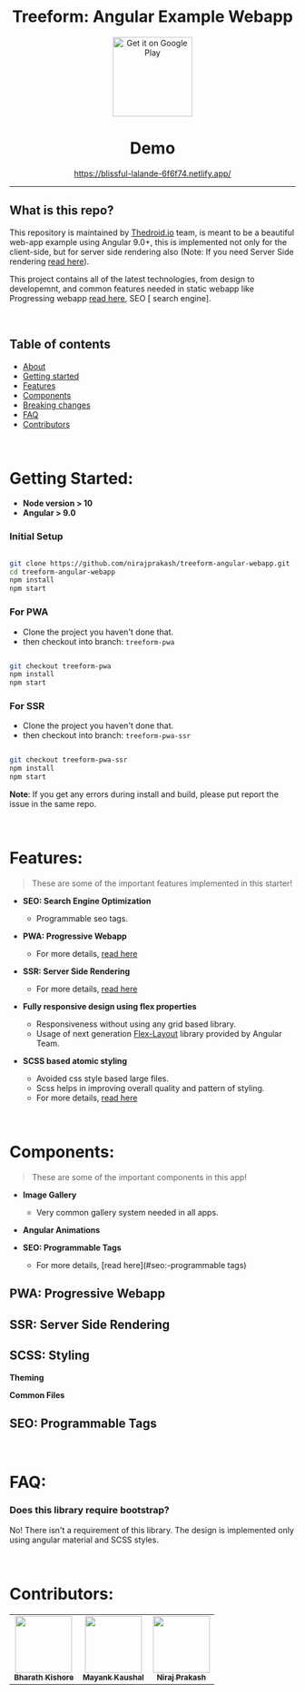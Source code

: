 
<h1 align="center">Treeform: Angular Example Webapp</h1> 

<div align="center">
<img  src="https://firebasestorage.googleapis.com/v0/b/thedroid-835ee.appspot.com/o/developments%2Ftreeform_2.png?alt=media&token=8122e058-5f70-40a9-a5b2-f01df82193b9" alt="Get it on Google Play"
     height="140"/>

</div>

<h1 align="center">Demo</h1>

<div align="center">
<a  href="https://blissful-lalande-6f6f74.netlify.app/">https://blissful-lalande-6f6f74.netlify.app/</a> 
</div>

---


## What is this repo? 
This repository is maintained by [Thedroid.io](https://thedroid.io) team, is meant to be a beautiful web-app example using Angular 9.0+, this is implemented not only for the client-side, but for server side rendering also (Note: If you need Server Side rendering [read here](#SSR)).

This project contains all of the latest technologies, from design to developemnt, and common features needed in static webapp like Progressing webapp [read here](#PWA), SEO [ search engine]. 


<br>

## Table of contents

- [About](#about)
- [Getting started](#getting-started)
- [Features](#features)
- [Components](#components)
- [Breaking changes](#breaking-changes)
- [FAQ](#faq)
- [Contributors](#contributors)

<br>


# Getting Started:

- **Node version > 10**
- **Angular > 9.0**

### **Initial Setup**


```bash

git clone https://github.com/nirajprakash/treeform-angular-webapp.git 
cd treeform-angular-webapp
npm install
npm start

```

### **For PWA**
- Clone the project you haven't done that.
- then checkout into branch: `treeform-pwa`

```bash

git checkout treeform-pwa
npm install
npm start

```


### **For SSR**
- Clone the project you haven't done that.
- then checkout into branch: `treeform-pwa-ssr`

```bash

git checkout treeform-pwa-ssr
npm install
npm start

```
**Note**: If you get any errors during install and build, please put report the issue in the same repo.

<br>

# Features:

> These are some of the important features implemented in this starter!

- **SEO: Search Engine Optimization**
   - Programmable seo tags.
- **PWA: Progressive Webapp**
  - For more details, [read here](#pwa:-progressive-webapp) 

- **SSR: Server Side Rendering**
  - For more details, [read here](#pwa:-server-side-rendering) 

- **Fully responsive design using flex properties**
  - Responsiveness without using any grid based library.  
  - Usage of next generation [Flex-Layout](https://github.com/angular/flex-layout) library provided by Angular Team.

- **SCSS based atomic styling**
  - Avoided css style based large files.  
  - Scss helps in improving overall quality and pattern of styling.
  - For more details, [ read here](#scss-styling) 

<br>

# Components:

> These are some of the important components in this app!

- **Image Gallery**
   - Very common gallery system needed in all apps.
- **Angular Animations**
  
- **SEO: Programmable Tags**
  - For more details, [read here](#seo:-programmable tags) 



## PWA: Progressive Webapp

## SSR: Server Side Rendering



## SCSS: Styling



**Theming**

**Common Files**


## SEO: Programmable Tags

<br>


# FAQ:

### Does this library require bootstrap?

No! There isn't a requirement of this library. The design is implemented only using angular material and SCSS styles.

<br>

# Contributors:


<table>
  <tr>
    <td align="center"><a href="https://github.com/bhrthkshr"><img src="https://avatars1.githubusercontent.com/u/14331601?s=460&u=2dd953a5e2f864746a9545a2208d2c3e4f962955&v=4" width="100px;" alt=""/><br /><sub><b>Bharath Kishore</b></sub></a><br /></td>
    <td align="center"><a href="https://github.com/MayankKaushal"><img src="https://avatars2.githubusercontent.com/u/26189728?s=460&u=0c0740b7efdf4e1ea885e50317ec41bd57cfcb63&v=4" width="100px;" alt=""/><br /><sub><b>Mayank Kaushal</b></sub></a><br /></td>
    <td align="center"><a href="https://github.com/nirajprakash"><img src="https://avatars3.githubusercontent.com/u/4013595?s=400&u=09af7b3ce0c4695ddbc37fd9df5007660611b2e7&v=4" width="100px;" alt=""/><br /><sub><b>Niraj Prakash</b></sub></a><br /></td>
    </table>



